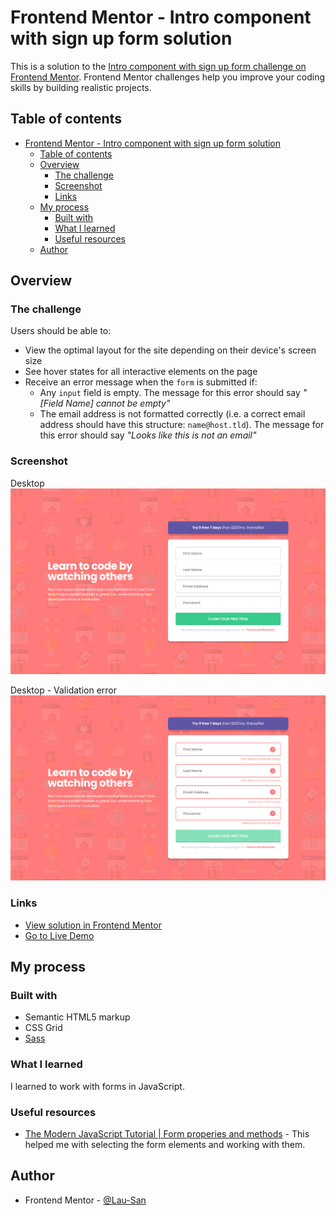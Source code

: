 # Frontend Mentor - Intro component with sign up form solution

This is a solution to the [Intro component with sign up form challenge on Frontend Mentor](https://www.frontendmentor.io/challenges/intro-component-with-signup-form-5cf91bd49edda32581d28fd1). Frontend Mentor challenges help you improve your coding skills by building realistic projects.

## Table of contents

- [Frontend Mentor - Intro component with sign up form solution](#frontend-mentor---intro-component-with-sign-up-form-solution)
  - [Table of contents](#table-of-contents)
  - [Overview](#overview)
    - [The challenge](#the-challenge)
    - [Screenshot](#screenshot)
    - [Links](#links)
  - [My process](#my-process)
    - [Built with](#built-with)
    - [What I learned](#what-i-learned)
    - [Useful resources](#useful-resources)
  - [Author](#author)

## Overview

### The challenge

Users should be able to:

-   View the optimal layout for the site depending on their device's screen size
-   See hover states for all interactive elements on the page
-   Receive an error message when the `form` is submitted if:
    -   Any `input` field is empty. The message for this error should say _"[Field Name] cannot be empty"_
    -   The email address is not formatted correctly (i.e. a correct email address should have this structure: `name@host.tld`). The message for this error should say _"Looks like this is not an email"_

### Screenshot

Desktop
![](/screenshots/desktop.png)

Desktop - Validation error
![](/screenshots/desktop-error.png)

### Links

-   [View solution in Frontend Mentor](https://www.frontendmentor.io/challenges/intro-component-with-signup-form-5cf91bd49edda32581d28fd1/hub/responsive-intro-with-signup-form-with-css-grid-VF-VA3-hgi)
-   [Go to Live Demo](https://lau-san.github.io/fm-intro-with-signup-form/)

## My process

### Built with

-   Semantic HTML5 markup
-   CSS Grid
-   [Sass](https://sass-lang.com)

### What I learned

I learned to work with forms in JavaScript.

### Useful resources

-   [The Modern JavaScript Tutorial | Form properies and methods](https://javascript.info/form-elements) - This helped me with selecting the form elements and working with them.

## Author

-   Frontend Mentor - [@Lau-San](https://www.frontendmentor.io/profile/Lau-San)
